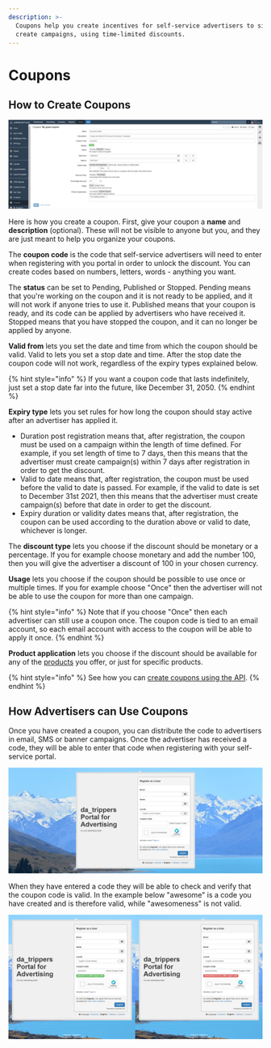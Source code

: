 ```yaml
---
description: >-
  Coupons help you create incentives for self-service advertisers to sign up and
  create campaigns, using time-limited discounts.
---
```


# Coupons

## How to Create Coupons

![Creating a coupon.](../../../.gitbook/assets/creating-coupons.png)

Here is how you create a coupon. First, give your coupon a **name** and **description** (optional). These will not be visible to anyone but you, and they are just meant to help you organize your coupons.&#x20;

The **coupon code** is the code that self-service advertisers will need to enter when registering with you portal in order to unlock the discount. You can create codes based on numbers, letters, words - anything you want.&#x20;

The **status** can be set to Pending, Published or Stopped. Pending means that you're working on the coupon and it is not ready to be applied, and it will not work if anyone tries to use it. Published means that your coupon is ready, and its code can be applied by advertisers who have received it. Stopped means that you have stopped the coupon, and it can no longer be applied by anyone.&#x20;

**Valid from** lets you set the date and time from which the coupon should be valid. Valid to lets you set a stop date and time. After the stop date the coupon code will not work, regardless of the expiry types explained below.&#x20;

{% hint style="info" %}
If you want a coupon code that lasts indefinitely, just set a stop date far into the future, like December 31, 2050.
{% endhint %}

**Expiry type** lets you set rules for how long the coupon should stay active after an advertiser has applied it.

* Duration post registration means that, after registration, the coupon must be used on a campaign within the length of time defined. For example, if you set length of time to 7 days, then this means that the advertiser must create campaign(s) within 7 days after registration in order to get the discount.&#x20;
* Valid to date means that, after registration, the coupon must be used before the valid to date is passed. For example, if the valid to date is set to December 31st 2021, then this means that the advertiser must create campaign(s) before that date in order to get the discount.
* Expiry duration or validity dates means that, after registration, the coupon can be used according to the duration above or valid to date, whichever is longer.

The **discount type** lets you choose if the discount should be monetary or a percentage. If you for example choose monetary and add the number 100, then you will give the advertiser a discount of 100 in your chosen currency.&#x20;

**Usage** lets you choose if the coupon should be possible to use once or multiple times. If you for example choose "Once" then the advertiser will not be able to use the coupon for more than one campaign.&#x20;

{% hint style="info" %}
Note that if you choose "Once" then each advertiser can still use a coupon once. The coupon code is tied to an email account, so each email account with access to the coupon will be able to apply it once.&#x20;
{% endhint %}

**Product application** lets you choose if the discount should be available for any of the [products](products.md) you offer, or just for specific products.&#x20;

{% hint style="info" %}
See how you can [create coupons using the API](../../admin-api/endpoints/coupons.md).&#x20;
{% endhint %}

## How Advertisers can Use Coupons

Once you have created a coupon, you can distribute the code to advertisers in email, SMS or banner campaigns. Once the advertiser has received a code, they will be able to enter that code when registering with your self-service portal.&#x20;

![The Coupon Code Field is visible to advertisers when registering an account. ](../../../.gitbook/assets/coupon-check-1.png)

When they have entered a code they will be able to check and verify that the coupon code is valid. In the example below "awesome" is a code you have created and is therefore valid, while "awesomeness" is not valid.&#x20;

![Checking whether or not a coupon code is valid.](../../../.gitbook/assets/coupon-check-2.png)
